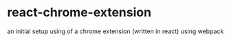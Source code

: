 # react-chrome-extension
an initial setup using of a chrome extension (written in react) using webpack
